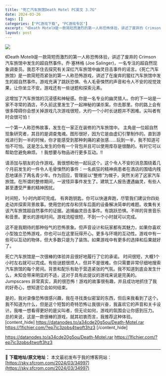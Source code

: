 ```yaml
---
title: "死亡汽车旅馆Death Motel PC英文 3.7G"
date: 2024-03-26
tags: []
categories: ["PC游戏下载", "PC游戏专区"]
excerpt: "《Death Motel》是一款简短而激烈的第一人称恐怖体验，讲述了废弃的 Crimson 汽车旅馆中发生的超自然事件。乔·塞林格 (Joe Salinger)，一名专注的超自然现象调查员。我忍不住去探究有关深红汽车旅馆中幽灵目击事件的谣言。《死亡汽车旅馆》是一款简短而紧张的第一人称恐怖游戏，讲述了&hellip;"
layout: post
---
```


<img class="aligncenter" src="https://sky.sfcrom.com/wp-content/uploads/2024/03/20240329094340-40c74.jpeg" />

《Death Motel》是一款简短而激烈的第一人称恐怖体验，讲述了废弃的 Crimson 汽车旅馆中发生的超自然事件。乔·塞林格 (Joe Salinger)，一名专注的超自然现象调查员。我忍不住去探究有关深红汽车旅馆中幽灵目击事件的谣言。《死亡汽车旅馆》是一款简短而紧张的第一人称恐怖游戏，讲述了在废弃的猩红汽车旅馆中发生的超自然事件。游戏充满了跳跃恐惧、令人毛骨悚然的声音和令人不安的视觉效果，让你坐立不安。游戏还有一些谜题和探索元素。

这增加了汽车旅馆的沉浸感和神秘感。你是一名专业的幽灵猎人。你的下一站是一家不寻常的酒店，不久前这里发生了一起神秘的谋杀案。你去那里。你的路上会有很多障碍你会想关掉游戏几次游戏很短，大约一个小时长谜题并不困难。尖叫者有时会很可怕！

一个第一人称恐怖故事，发生在一家正在装修的汽车旅馆中。
主角是一位超自然现象研究者，其目的是调查鬼魂。图形很好，因为它是由虚幻引擎制作的。直到游戏进行到一半的时候，你才能感受到那种刺痛的紧张感……玩到一半，我不知道可怕不可怕。这是怎么发生的你有一个背包并且可以使用库存是很酷的。有时它可以帮助您避免麻烦。！我想要与物品进行更多互动。!!

请添加与朋友的合作游戏。我很想和他一起玩这个。这个令人不安的消息围绕着几个月前发生的一件令人毛骨悚然的事件：一名疯狂的精神病患者在酒店的围墙内残忍地谋杀了两名青少年。作为回应，管理层以“整修”为幌子，突然关闭了这家汽车旅馆。在所谓的整修期间，一波怪异事件发生了。建筑工人报告遭遇幽灵，有些人甚至遭受严重的精神困扰。

时间短，1小时内即可完成。
有奔跑钥匙，你可以快速奔跑，尽管我们建议你四处走动并探索背景故事。使用您的库存和货车后面的设备解决简单的难题。收集有关该汽车旅馆超自然事件的证据。追捕幽灵目击事件。有跳跃恐惧。不祥的背景音乐和音景。更长的游戏时间。游戏流程很短，不到一个小时就可以完成。

这不是我期待的那种俗气的恐怖景象。但声音设计和玩家都有其魅力，如果你喜欢小型独立恐怖游戏，你也可以在这里玩得开心。更多与环境的互动性。游戏中有一些可以互动的物体，但大多数只是为了装饰。如果游戏中有更多的选择和后果就好了。

死亡汽车旅馆是一次很棒的体验并且很好地履行了它的承诺。
时间很短，大概1个小时左右就可以完成。有些谜题很烦人，但并不是很难。你只需要非常仔细地搜索汽车旅馆的每个房间。背景和配乐有助于营造紧张的气氛。我不知道到底会发生什么，未知会带来明显的不适，这对于具有此提议的游戏来说是完美的。Jumpscares 非常真实，真的很恐怖！游戏的故事很有趣，并且成功地抓住了我的好奇心，想知道它会如何结束。

是的，我对录像恐怖很感兴趣，我在寻找类似密室的东西，但后来我看到了这个。我不知道为什么，但是这个短暂的奇特恐怖让我很兴奋，我喜欢它的声音和关卡设计。我唯一想看得更好的是尖叫者，但无论如何，游戏的氛围会让你感到压力。 总的来说，这是一款很棒的游戏，就其初衷而言，我推荐这种体验。
[content_hide]
https://datanodes.to/a34cde20g5ou/Death-Motel.rar
https://1fichier.com/?ep7ic3zpbs4twoft3hz3
[/content_hide]

<!--wechatfans start-->
https://datanodes.to/a34cde20g5ou/Death-Motel.rar
https://1fichier.com/?ep7ic3zpbs4twoft3hz3
<!--wechatfans end-->

---
📖 **下载地址/原文地址：** 本文最初发布于我的博客网站：[https://sky.sfcrom.com/2024/03/34997](https://sky.sfcrom.com/2024/03/34997)
